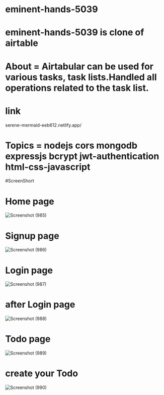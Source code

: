 # eminent-hands-5039

# eminent-hands-5039 is clone of airtable

# About = Airtabular can be used for various tasks, task lists.Handled all operations related to the task list.

# link 
serene-mermaid-eeb612.netlify.app/
# Topics = nodejs cors mongodb expressjs bcrypt jwt-authentication html-css-javascript
#ScreenShort

# Home page
![Screenshot (985)](https://github.com/manshikumari12/eminent-hands-5039/assets/119393324/61b0404a-9279-461f-93bd-b9d0304b6173)
# Signup page
![Screenshot (986)](https://github.com/manshikumari12/eminent-hands-5039/assets/119393324/449abc86-46a7-4f9e-9235-68a5a9b92774)
# Login page
![Screenshot (987)](https://github.com/manshikumari12/eminent-hands-5039/assets/119393324/7ff93528-5a9c-4211-bb0e-91073755cbc4)
# after Login page
![Screenshot (988)](https://github.com/manshikumari12/eminent-hands-5039/assets/119393324/9c9bd538-2bd3-468d-83e0-72cd9d197160)
# Todo page
![Screenshot (989)](https://github.com/manshikumari12/eminent-hands-5039/assets/119393324/2e677f13-c89d-4bbe-8738-0bc7a09d194f)
# create your Todo
![Screenshot (990)](https://github.com/manshikumari12/eminent-hands-5039/assets/119393324/76babfae-f2a2-47be-b202-35d87fe6972e)
